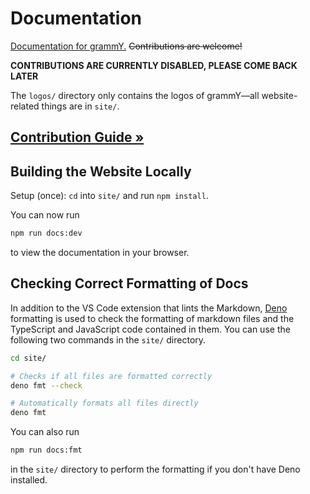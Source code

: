 # Documentation

[Documentation for grammY.](https://grammy.dev)
~~Contributions are welcome!~~

**CONTRIBUTIONS ARE CURRENTLY DISABLED, PLEASE COME BACK LATER**

The `logos/` directory only contains the logos of grammY—all website-related things are in `site/`.

## [Contribution Guide »](./CONTRIBUTING.md)

## Building the Website Locally

Setup (once): `cd` into `site/` and run `npm install`.

You can now run

```sh
npm run docs:dev
```

to view the documentation in your browser.

## Checking Correct Formatting of Docs

In addition to the VS Code extension that lints the Markdown, [Deno](https://deno.com/runtime) formatting is used to check the formatting of markdown files and the TypeScript and JavaScript code contained in them.
You can use the following two commands in the `site/` directory.

```sh
cd site/

# Checks if all files are formatted correctly
deno fmt --check

# Automatically formats all files directly
deno fmt
```

You can also run

```sh
npm run docs:fmt
```

in the `site/` directory to perform the formatting if you don't have Deno installed.
